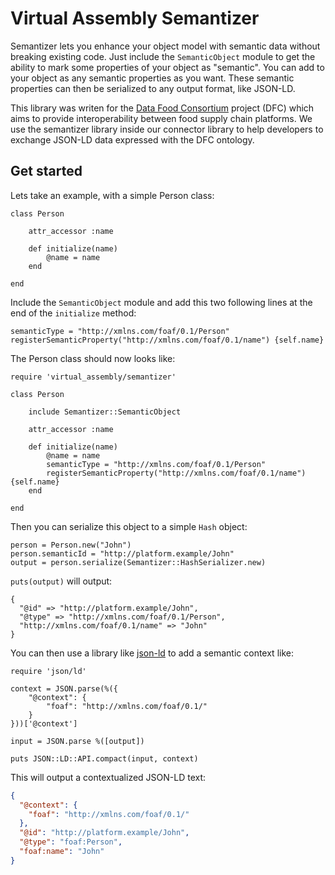 # Virtual Assembly Semantizer

Semantizer lets you enhance your object model with semantic data without breaking existing code. Just include the `SemanticObject` module to get the ability to mark some properties of your object as "semantic". You can add to your object as any semantic properties as you want. These semantic properties can then be serialized to any output format, like JSON-LD.

This library was writen for the [Data Food Consortium](https://datafoodconsortium.org) project (DFC) which aims to provide interoperability between food supply chain platforms. We use the semantizer library inside our connector library to help developers to exchange JSON-LD data expressed with the DFC ontology.

## Get started
Lets take an example, with a simple Person class:

```RB
class Person

    attr_accessor :name

    def initialize(name)
        @name = name
    end

end
```

Include the `SemanticObject` module and add this two following lines at the end of the `initialize` method:
```RB
semanticType = "http://xmlns.com/foaf/0.1/Person"
registerSemanticProperty("http://xmlns.com/foaf/0.1/name") {self.name}
```

The Person class should now looks like:
```RB
require 'virtual_assembly/semantizer'

class Person

    include Semantizer::SemanticObject

    attr_accessor :name

    def initialize(name)
        @name = name
        semanticType = "http://xmlns.com/foaf/0.1/Person"
        registerSemanticProperty("http://xmlns.com/foaf/0.1/name") {self.name}
    end

end
```

Then you can serialize this object to a simple `Hash` object:
```RB
person = Person.new("John")
person.semanticId = "http://platform.example/John"
output = person.serialize(Semantizer::HashSerializer.new)
```

`puts(output)` will output:
```RB
{
  "@id" => "http://platform.example/John",
  "@type" => "http://xmlns.com/foaf/0.1/Person",
  "http://xmlns.com/foaf/0.1/name" => "John"
}
```

You can then use a library like [json-ld](https://github.com/ruby-rdf/json-ld) to add a semantic context like:
```RB
require 'json/ld'

context = JSON.parse(%({
    "@context": {
        "foaf": "http://xmlns.com/foaf/0.1/"
    }
}))['@context']

input = JSON.parse %([output])

puts JSON::LD::API.compact(input, context)
```

This will output a contextualized JSON-LD text:
```JSON
{
  "@context": {
    "foaf": "http://xmlns.com/foaf/0.1/"
  },
  "@id": "http://platform.example/John",
  "@type": "foaf:Person",
  "foaf:name": "John"
}
```